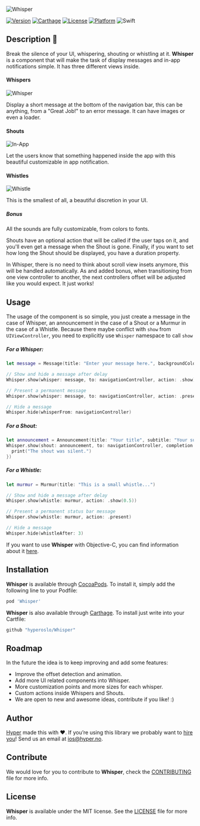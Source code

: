 ![Whisper](https://github.com/hyperoslo/Whisper/blob/master/Resources/whisper-cover.png)

[![Version](https://img.shields.io/cocoapods/v/Whisper.svg?style=flat)](http://cocoadocs.org/docsets/Whisper)
[![Carthage](https://img.shields.io/badge/Carthage-compatible-4BC51D.svg?style=flat)](https://github.com/Carthage/Carthage)
[![License](https://img.shields.io/cocoapods/l/Whisper.svg?style=flat)](http://cocoadocs.org/docsets/Whisper)
[![Platform](https://img.shields.io/cocoapods/p/Whisper.svg?style=flat)](http://cocoadocs.org/docsets/Whisper)
![Swift](https://img.shields.io/badge/%20in-swift%203.0-orange.svg)

## Description :leaves:

Break the silence of your UI, whispering, shouting or whistling at it. **Whisper** is a component that will make the task of display messages and in-app notifications simple. It has three different views inside.

#### Whispers

![Whisper](https://github.com/hyperoslo/Whisper/blob/master/Resources/permanent-whisper.png)

Display a short message at the bottom of the navigation bar, this can be anything, from a "Great Job!" to an error message. It can have images or even a loader.

#### Shouts

![In-App](https://github.com/hyperoslo/Whisper/blob/master/Resources/in-app-notification.png)

Let the users know that something happened inside the app with this beautiful customizable in app notification.

#### Whistles

![Whistle](https://github.com/hyperoslo/Whisper/blob/master/Resources/whistle-information.png)

This is the smallest of all, a beautiful discretion in your UI.

##### Bonus

All the sounds are fully customizable, from colors to fonts.

Shouts have an optional action that will be called if the user taps on it, and you'll even get a message when the Shout is gone. Finally, if you want to set how long the Shout should be displayed, you have a duration property.

In Whisper, there is no need to think about scroll view insets anymore, this will be handled automatically. As and added bonus, when transitioning from one view controller to another, the next controllers offset will be adjusted like you would expect. It just works!

## Usage

The usage of the component is so simple, you just create a message in the case of Whisper, an announcement in the case of a Shout or a Murmur in the case of a Whistle. Because there maybe conflict with `show` from `UIViewController`, you need to explicitly use `Whisper` namespace to call `show`

##### For a Whisper:

```swift
let message = Message(title: "Enter your message here.", backgroundColor: .red)

// Show and hide a message after delay
Whisper.show(whisper: message, to: navigationController, action: .show)

// Present a permanent message
Whisper.show(whisper: message, to: navigationController, action: .present)

// Hide a message
Whisper.hide(whisperFrom: navigationController)
```

##### For a Shout:

```swift
let announcement = Announcement(title: "Your title", subtitle: "Your subtitle", image: UIImage(named: "avatar"))
Whisper.show(shout: announcement, to: navigationController, completion: {
  print("The shout was silent.")
})
```

##### For a Whistle:

```swift
let murmur = Murmur(title: "This is a small whistle...")

// Show and hide a message after delay
Whisper.show(whistle: murmur, action: .show(0.5))

// Present a permanent status bar message
Whisper.show(whistle: murmur, action: .present)

// Hide a message
Whisper.hide(whistleAfter: 3)
```

If you want to use **Whisper** with Objective-C, you can find information about it [here](https://github.com/hyperoslo/Whisper/wiki/Using-Whisper-in-Objective-C).

## Installation

**Whisper** is available through [CocoaPods](http://cocoapods.org). To install
it, simply add the following line to your Podfile:

```ruby
pod 'Whisper'
```

**Whisper** is also available through [Carthage](https://github.com/Carthage/Carthage). To install just write into your Cartfile:

```ruby
github "hyperoslo/Whisper"
```

## Roadmap

In the future the idea is to keep improving and add some features:

- Improve the offset detection and animation.
- Add more UI related components into Whisper.
- More customization points and more sizes for each whisper.
- Custom actions inside Whispers and Shouts.
- We are open to new and awesome ideas, contribute if you like! :)

## Author

[Hyper](http://hyper.no) made this with ❤️. If you’re using this library we probably want to [hire you](https://github.com/hyperoslo/iOS-playbook/blob/master/HYPER_RECIPES.md)! Send us an email at ios@hyper.no.

## Contribute

We would love for you to contribute to **Whisper**, check the [CONTRIBUTING](https://github.com/hyperoslo/Whisper/blob/master/CONTRIBUTING.md) file for more info.

## License

**Whisper** is available under the MIT license. See the [LICENSE](https://github.com/hyperoslo/Whisper/blob/master/LICENSE.md) file for more info.
